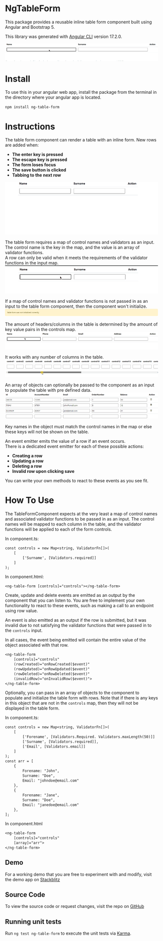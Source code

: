 # NgTableForm

This package provides a reusable inline table form component built using Angular and Bootstrap 5.

This library was generated with [Angular CLI](https://github.com/angular/angular-cli) version 17.2.0.

![a simple example of table form component](https://raw.githubusercontent.com/KyleHennessy/TableFormComponent/main/src/assets/intro.gif)

# Install
To use this in your angular web app, install the package from the terminal in the directory where your angular app is located.

`npm install ng-table-form`

# Instructions

The table form component can render a table with an inline form.
New rows are added when:<br />
<ul>
    <li><strong>The enter key is pressed</strong></li>
    <li><strong>The escape key is pressed</strong></li>
    <li><strong>The form loses focus</strong></li>
    <li><strong>The save button is clicked</strong></li>
    <li><strong>Tabbing to the next row</strong></li>
</ul>

![all different methods of submitting a row](https://raw.githubusercontent.com/KyleHennessy/TableFormComponent/main/src/assets/savemethods.gif)

The table form requires a map of control names and validators as an input.<br />
The control name is the key in the map, and the value is an array of validator functions.<br/>
A row can only be valid when it meets the requirements of the validator functions in the input map.
![invalid row submission](https://raw.githubusercontent.com/KyleHennessy/TableFormComponent/main/src/assets/invalid.gif)

If a map of control names and validator functions is not passed in as an input to the table form component, then the component won't initialize.
![failed to initialize table](https://raw.githubusercontent.com/KyleHennessy/TableFormComponent/main/src/assets/not%20initialized.png)

The amount of headers/columns in the table is determined by the amount of key value pairs in the controls map.
![more columns](https://raw.githubusercontent.com/KyleHennessy/TableFormComponent/main/src/assets/morecontrols.gif)

It works with any number of columns in the table.
![even more controls](https://raw.githubusercontent.com/KyleHennessy/TableFormComponent/main/src/assets/toomanycontrols.gif)

An array of objects can optionally be passed to the component as an input to populate the table with pre defined data.<br/>
![array populated form](https://raw.githubusercontent.com/KyleHennessy/TableFormComponent/main/src/assets/array.png)

Key names in the object must match the control names in the map or else these keys will not be shown on the table.

An event emitter emits the value of a row if an event occurs.<br/>
There is a dedicated event emitter for each of these possible actions:<br/>
<ul>
    <li><strong>Creating a row</strong></li>
    <li><strong>Updating a row</strong></li>
    <li><strong>Deleting a row</strong></li>
    <li><strong>Invalid row upon clicking save</strong></li>
</ul>

You can write your own methods to react to these events as you see fit.<br/>

# How To Use
The TableFormComponent expects at the very least a map of control names and associated validator functions to be passed in as an input. The control names will be mapped to each column in the table, and the validator functions will be applied to each of the form controls.

In component.ts:
```
const controls = new Map<string, ValidatorFn[]>(
    [
        ['Surname', [Validators.required]]
    ]
);
```
In component.html:
```
<ng-table-form [controls]="controls"></ng-table-form>
```
Create, update and delete events are emitted as an output by the component that you can listen to. You are free to implement your own functionality to react to these events, such as making a call to an endpoint using row value.

An event is also emitted as an output if the row is submitted, but it was invalid due to not satisfying the validator functions that were passed in to the `controls` input.

In all cases, the event being emitted will contain the entire value of the object associated with that row.

```
<ng-table-form 
    [controls]="controls" 
    (rowCreated)="onRowCreated($event)" 
    (rowUpdated)="onRowUpdated($event)"
    (rowDeleted)="onRowDeleted($event)"
    (invalidRow)="onInvalidRow($event)">
</ng-table-form>
```

Optionally, you can  pass in an array of objects to the component to populate and initialize the table form with rows. 
Note that if there is any keys in this object that are not in the `controls` map, then they will not be displayed in the table form.

In component.ts:

```
const controls = new Map<string, ValidatorFn[]>(
    [
        ['Forename', [Validators.Required. Validators.maxLength(50)]]
        ['Surname', [Validators.required]],
        ['Email', [Validators.email]]
    ]
);
const arr = [
    {
        Forename: "John",
        Surname: "Doe",
        Email: "johndoe@email.com"
    },
    {
        Forename: "Jane",
        Surname: "Doe",
        Email: "janedoe@email.com"
    },
];
```
In component.html
```
<ng-table-form 
    [controls]="controls" 
    [array]="arr">
</ng-table-form>
```
## Demo
For a working demo that you are free to experiment with and modify, visit the demo app on [Stackblitz](https://stackblitz.com/~/github.com/KyleHennessy/TableFormComponent)

## Source Code
To view the source code or request changes, visit the repo on [GitHub](https://github.com/KyleHennessy/TableFormComponent)

## Running unit tests

Run `ng test ng-table-form` to execute the unit tests via [Karma](https://karma-runner.github.io).
